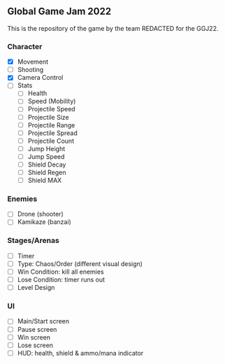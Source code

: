 ## Global Game Jam 2022

This is the repository of the game by the team REDACTED for the GGJ22.

### Character

- [x] Movement
- [ ] Shooting
- [x] Camera Control
- [ ] Stats
  - [ ] Health
  - [ ] Speed (Mobility)
  - [ ] Projectile Speed
  - [ ] Projectile Size
  - [ ] Projectile Range
  - [ ] Projectile Spread
  - [ ] Projectile Count
  - [ ] Jump Height
  - [ ] Jump Speed
  - [ ] Shield Decay
  - [ ] Shield Regen
  - [ ] Shield MAX

### Enemies

- [ ] Drone (shooter)
- [ ] Kamikaze (banzai)

### Stages/Arenas

- [ ] Timer
- [ ] Type: Chaos/Order (different visual design)
- [ ] Win Condition: kill all enemies
- [ ] Lose Condition: timer runs out
- [ ] Level Design

### UI

- [ ] Main/Start screen
- [ ] Pause screen
- [ ] Win screen
- [ ] Lose screen
- [ ] HUD: health, shield & ammo/mana indicator
